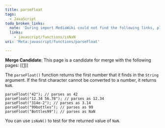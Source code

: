```yaml
---
title: parseFloat
tags:
  - JavaScript
todo_broken_links:
  note: 'During import MediaWiki could not find the following links, please fix and adjust this list.'
  links:
    - javascript/functions/isNaN
uri: 'Meta:javascript/functions/parseFloat'

---
```

**Merge Candidate**: This page is a candidate for merge with the following pages: [[[1]](http://docs.webplatform.org/wiki/javascript/parseFloat)]

The `parseFloat()` function returns the first number that it finds in the `String` argument. If the first character cannot be converted to a number, it returns `NaN`.

    parseFloat("42"); // parses as 42
    parseFloat("12.34 56.78"); // parses as 12.34
    parseFloat("314e-2"); // parses as 3.14
    parseFloat("99bottles"); // parses as 99
    parseFloat("Bottles99"); // parses as NaN

You can use `isNaN()` to test for the returned value of `NaN`.
